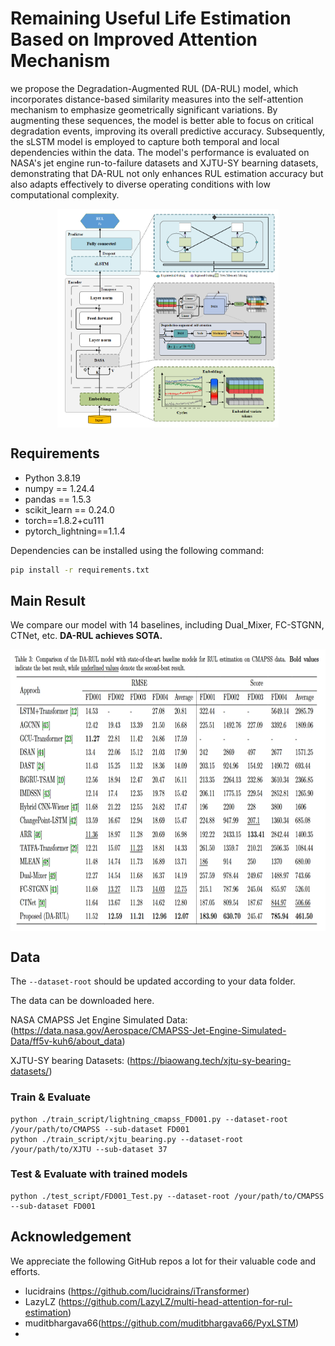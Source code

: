 # Remaining Useful Life Estimation Based on Improved Attention Mechanism
we propose the Degradation-Augmented RUL (DA-RUL) model, which incorporates distance-based similarity measures into the self-attention mechanism to emphasize geometrically significant variations. By augmenting these sequences, the model is better able to focus on critical degradation events, improving its overall predictive accuracy. Subsequently, the sLSTM model is employed to capture both temporal and local dependencies within the data. The model's performance is evaluated on NASA's jet engine run-to-failure datasets and XJTU-SY bearning datasets, demonstrating that DA-RUL not only enhances RUL estimation accuracy but also adapts effectively to diverse operating conditions with low computational complexity.

<p align="center">
  <img src=".\pics\Architecture.png" height = "350" alt="" align=center />
</p>

## Requirements

- Python 3.8.19
- numpy == 1.24.4
- pandas == 1.5.3
- scikit_learn == 0.24.0
- torch==1.8.2+cu111
- pytorch_lightning==1.1.4


Dependencies can be installed using the following command:
```bash
pip install -r requirements.txt
```

## Main Result

We compare our model with 14 baselines, including Dual_Mixer, FC-STGNN, CTNet, etc. **DA-RUL achieves SOTA.**

<p align="center">
<img src=".\pics\result.png" height = "450" alt="" align=center />
</p>

## Data
The `--dataset-root` should be updated according to your data folder. 

The data can be downloaded here.

NASA CMAPSS Jet Engine Simulated Data: (https://data.nasa.gov/Aerospace/CMAPSS-Jet-Engine-Simulated-Data/ff5v-kuh6/about_data)

XJTU-SY bearing Datasets: (https://biaowang.tech/xjtu-sy-bearing-datasets/)

### Train & Evaluate
```
python ./train_script/lightning_cmapss_FD001.py --dataset-root /your/path/to/CMAPSS --sub-dataset FD001
python ./train_script/xjtu_bearing.py --dataset-root /your/path/to/XJTU --sub-dataset 37
```

### Test & Evaluate with trained models
```
python ./test_script/FD001_Test.py --dataset-root /your/path/to/CMAPSS --sub-dataset FD001
```
## Acknowledgement
We appreciate the following GitHub repos a lot for their valuable code and efforts.

- lucidrains (https://github.com/lucidrains/iTransformer)
- LazyLZ (https://github.com/LazyLZ/multi-head-attention-for-rul-estimation)
- muditbhargava66(https://github.com/muditbhargava66/PyxLSTM)
- 
